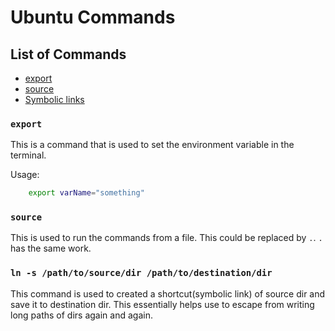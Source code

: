 # Ubuntu Commands

## List of Commands

- [export](#export)
- [source](#source)
- [Symbolic links](#ln--s-pathtosourcedir-pathtodestinationdir)

### `export`

This is a command that is used to set the environment variable in the terminal.
    
Usage:

```bash
    export varName="something"
```

### `source`

This is used to run the commands from a file. This could be replaced by `.`. `.` has the same work.

### `ln -s /path/to/source/dir /path/to/destination/dir`

This command is used to created a shortcut(symbolic link) of source dir and save it to destination dir. This essentially helps use to escape from writing long paths of dirs again and again.